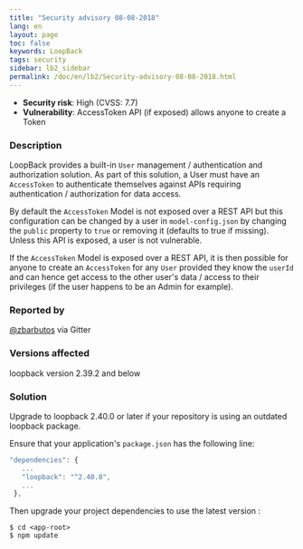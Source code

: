 ```yaml
---
title: "Security advisory 08-08-2018"
lang: en
layout: page
toc: false
keywords: LoopBack
tags: security
sidebar: lb2_sidebar
permalink: /doc/en/lb2/Security-advisory-08-08-2018.html
---
```


* **Security risk**: High (CVSS: 7.7)
* **Vulnerability**: AccessToken API (if exposed) allows anyone to create a Token

### Description

LoopBack provides a built-in `User` management / authentication and authorization solution. As part of this solution, a User must have an `AccessToken` to authenticate themselves against APIs requiring authentication / authorization for data access.

By default the `AccessToken` Model is not exposed over a REST API but this configuration can be changed by a user in `model-config.json` by changing the `public` property to `true` or removing it (defaults to true if missing). Unless this API is exposed, a user is not vulnerable.

If the `AccessToken` Model is exposed over a REST API, it is then possible for anyone to create an `AccessToken` for any `User` provided they know the `userId` and can hence get access to the other user's data / access to their privileges (if the user happens to be an Admin for example).

### Reported by

[@zbarbutos](https://github.com/zbarbuto) via Gitter

### Versions affected

loopback version 2.39.2 and below

### Solution

Upgrade to loopback 2.40.0 or later if your repository is using an outdated loopback package.

Ensure that your application's `package.json` has the following line:

```js
"dependencies": {
   ...
   "loopback": "^2.40.0",
   ...
 },
```

Then upgrade your project dependencies to use the latest version :

```
$ cd <app-root>
$ npm update
```
